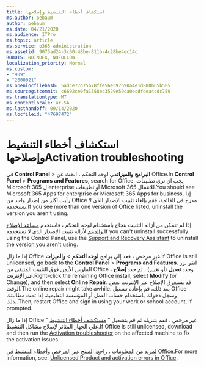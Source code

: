 ```yaml
---
title: استكشاف أخطاء التنشيط وإصلاحها
ms.author: pebaum
author: pebaum
ms.date: 04/21/2020
ms.audience: ITPro
ms.topic: article
ms.service: o365-administration
ms.assetid: 9075ad24-3c60-48be-811b-4c28be4ec14c
ROBOTS: NOINDEX, NOFOLLOW
localization_priority: Normal
ms.custom:
- "909"
- "2000021"
ms.openlocfilehash: 5adce77d75b78ffe56e397690a4e1d888b65b505
ms.sourcegitcommit: c6692ce0fa1358ec3529e59ca0ecdfdea4cdc759
ms.translationtype: MT
ms.contentlocale: ar-SA
ms.lasthandoff: 09/14/2020
ms.locfileid: "47697472"
---
```

# <a name="activation-troubleshooting"></a><span data-ttu-id="9d8b5-102">استكشاف أخطاء التنشيط وإصلاحها</span><span class="sxs-lookup"><span data-stu-id="9d8b5-102">Activation troubleshooting</span></span>

<span data-ttu-id="9d8b5-103">في **Control Panel** \> **البرامج والميزات**في لوحه التحكم ، ابحث عن Office.</span><span class="sxs-lookup"><span data-stu-id="9d8b5-103">In **Control Panel** \> **Programs and Features**, search for Office.</span></span> <span data-ttu-id="9d8b5-104">يجب ان تري تطبيقات Microsoft 365 ل enterprise أو تطبيقات Microsoft 365 للاعمال.</span><span class="sxs-lookup"><span data-stu-id="9d8b5-104">You should see Microsoft 365 Apps for enterprise or Microsoft 365 Apps for business.</span></span> <span data-ttu-id="9d8b5-105">إذا رأيت أكثر من إصدار واحد من Office مدرج في القائمة، فقم بإلغاء تثبيت الإصدار الذي لا تستخدمه.</span><span class="sxs-lookup"><span data-stu-id="9d8b5-105">If you see more than one version of Office listed, uninstall the version you aren't using.</span></span>
  
<span data-ttu-id="9d8b5-106">إذا لم تتمكن من أزاله التثبيت بنجاح باستخدام لوحه التحكم ، فاستخدم [مساعد الإصلاح والدعم](https://aka.ms/SARA-OfficeUninstall-Alchemy) لأزاله تثبيت الإصدار الذي لا تستخدمه.</span><span class="sxs-lookup"><span data-stu-id="9d8b5-106">If you can't uninstall successfully using the Control Panel, use the [Support and Recovery Assistant](https://aka.ms/SARA-OfficeUninstall-Alchemy) to uninstall the version you aren't using.</span></span>
  
<span data-ttu-id="9d8b5-107">إذا ما زال Office غير مرخص ، فعد إلى برامج **لوحه التحكم** \> **والميزات**.</span><span class="sxs-lookup"><span data-stu-id="9d8b5-107">If Office is still unlicensed, go back to the **Control Panel** \> **Programs and Features**.</span></span> <span data-ttu-id="9d8b5-108">انقر بزر الماوس الأيمن فوق التثبيت المتبقي من Office ، وحدد **تعديل** (أو تغيير) ، ثم حدد **إصلاح عبر الإنترنت**.</span><span class="sxs-lookup"><span data-stu-id="9d8b5-108">Right-click the remaining Office install, select **Modify** (or Change), and then select **Online Repair**.</span></span> <span data-ttu-id="9d8b5-109">قد يستغرق الإصلاح عبر الإنترنت بعض الوقت.</span><span class="sxs-lookup"><span data-stu-id="9d8b5-109">The online repair might take awhile.</span></span> <span data-ttu-id="9d8b5-110">بعد ذلك، قم بإعادة تشغيل Office وسجل دخولك باستخدام حساب العمل أو المؤسسة التعليمية، إذا تمت مطالبتك بذلك.</span><span class="sxs-lookup"><span data-stu-id="9d8b5-110">Then, restart Office and sign in using your work or school account, if prompted.</span></span>
  
<span data-ttu-id="9d8b5-111">إذا ما زال Office غير مرخص ، فقم بتنزيله ثم قم بتشغيل " [مستكشف أخطاء التنشيط](https://aka.ms/SARA-OfficeActivation-Alchemy) " علي الجهاز المتاثر لإصلاح مشاكل التنشيط.</span><span class="sxs-lookup"><span data-stu-id="9d8b5-111">If Office is still unlicensed, download and then run the [Activation troubleshooter](https://aka.ms/SARA-OfficeActivation-Alchemy) on the affected machine to fix the activation issues.</span></span>
  
<span data-ttu-id="9d8b5-112">لمزيد من المعلومات ، راجع: [المنتج غير المرخص وأخطاء التنشيط في Office](https://support.office.com/article/0d23d3c0-c19c-4b2f-9845-5344fedc4380).</span><span class="sxs-lookup"><span data-stu-id="9d8b5-112">For more information, see: [Unlicensed Product and activation errors in Office](https://support.office.com/article/0d23d3c0-c19c-4b2f-9845-5344fedc4380).</span></span>
